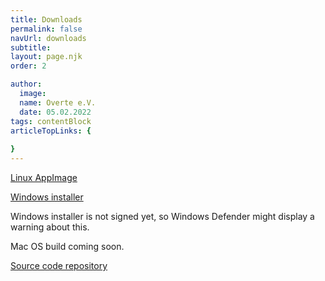 ```yaml
---
title: Downloads
permalink: false
navUrl: downloads
subtitle: 
layout: page.njk
order: 2

author:
  image: 
  name: Overte e.V.
  date: 05.02.2022
tags: contentBlock
articleTopLinks: {
  
}
---
```


[Linux AppImage](https://github.com/overte-org/overte/releases/download/20220222/Overte-x86_64-20220222.AppImage)

[Windows installer](https://github.com/overte-org/overte/releases/download/20220222/Overte-20220222.exe)

Windows installer is not signed yet, so Windows Defender might display a warning about this.

Mac OS build coming soon.

[Source code repository](https://github.com/overte-org)

